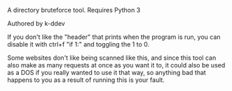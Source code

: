A directory bruteforce tool. Requires Python 3

Authored by k-ddev

If you don't like the "header" that prints when the program is run, you can disable it with ctrl+f "if 1:" and toggling the 1 to 0. 

Some websites don't like being scanned like this, and since this tool can also make as many requests at once as you want it to, it could also be used as a DOS if you really wanted to use it that way, so anything bad that happens to you as a result of running this is your fault.
